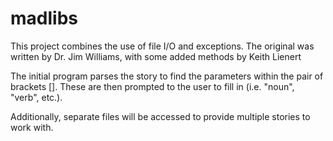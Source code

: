 # madlibs

This project combines the use of file I/O and exceptions. The original was written by Dr. Jim Williams, with some added methods by Keith Lienert

The initial program parses the story to find the parameters within the pair of brackets []. These are then prompted to the user to fill in (i.e. "noun", "verb", etc.).

Additionally, separate files will be accessed to provide multiple stories to work with.
